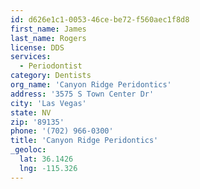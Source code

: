 ```yaml
---
id: d626e1c1-0053-46ce-be72-f560aec1f8d8
first_name: James
last_name: Rogers
license: DDS
services:
  - Periodontist
category: Dentists
org_name: 'Canyon Ridge Peridontics'
address: '3575 S Town Center Dr'
city: 'Las Vegas'
state: NV
zip: '89135'
phone: '(702) 966-0300'
title: 'Canyon Ridge Peridontics'
_geoloc:
  lat: 36.1426
  lng: -115.326
---
```

